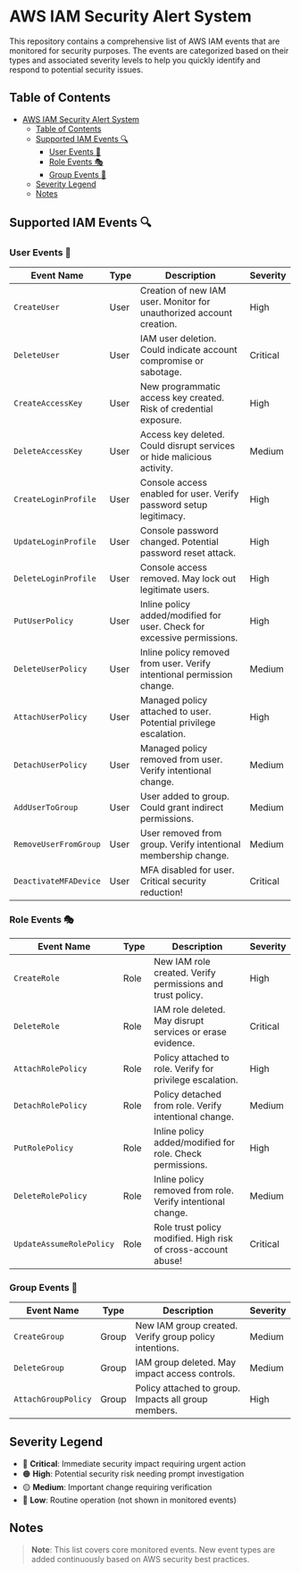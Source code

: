 # AWS IAM Security Alert System

This repository contains a comprehensive list of AWS IAM events that are monitored for security purposes. The events are categorized based on their types and associated severity levels to help you quickly identify and respond to potential security issues.

## Table of Contents

- [AWS IAM Security Alert System](#aws-iam-security-alert-system)
  - [Table of Contents](#table-of-contents)
  - [Supported IAM Events 🔍](#supported-iam-events-)
    - [User Events 👤](#user-events-)
    - [Role Events 🎭](#role-events-)
    - [Group Events 👥](#group-events-)
  - [Severity Legend](#severity-legend)
  - [Notes](#notes)


## Supported IAM Events 🔍

### User Events 👤

| Event Name           | Type   | Description                                                                 | Severity  |
|----------------------|--------|-----------------------------------------------------------------------------|-----------|
| `CreateUser`         | User   | Creation of new IAM user. Monitor for unauthorized account creation.        | High      |
| `DeleteUser`         | User   | IAM user deletion. Could indicate account compromise or sabotage.           | Critical  |
| `CreateAccessKey`    | User   | New programmatic access key created. Risk of credential exposure.            | High      |
| `DeleteAccessKey`    | User   | Access key deleted. Could disrupt services or hide malicious activity.       | Medium    |
| `CreateLoginProfile` | User   | Console access enabled for user. Verify password setup legitimacy.           | High      |
| `UpdateLoginProfile` | User   | Console password changed. Potential password reset attack.                   | High      |
| `DeleteLoginProfile` | User   | Console access removed. May lock out legitimate users.                       | High      |
| `PutUserPolicy`      | User   | Inline policy added/modified for user. Check for excessive permissions.      | High      |
| `DeleteUserPolicy`   | User   | Inline policy removed from user. Verify intentional permission change.       | Medium    |
| `AttachUserPolicy`   | User   | Managed policy attached to user. Potential privilege escalation.             | High      |
| `DetachUserPolicy`   | User   | Managed policy removed from user. Verify intentional change.                 | Medium    |
| `AddUserToGroup`     | User   | User added to group. Could grant indirect permissions.                       | Medium    |
| `RemoveUserFromGroup`| User   | User removed from group. Verify intentional membership change.               | Medium    |
| `DeactivateMFADevice`| User   | MFA disabled for user. Critical security reduction!                          | Critical  |

### Role Events 🎭

| Event Name                 | Type   | Description                                                                 | Severity  |
|---------------------------|--------|-----------------------------------------------------------------------------|-----------|
| `CreateRole`              | Role   | New IAM role created. Verify permissions and trust policy.                  | High      |
| `DeleteRole`              | Role   | IAM role deleted. May disrupt services or erase evidence.                   | Critical  |
| `AttachRolePolicy`        | Role   | Policy attached to role. Verify for privilege escalation.                   | High      |
| `DetachRolePolicy`        | Role   | Policy detached from role. Verify intentional change.                       | Medium    |
| `PutRolePolicy`           | Role   | Inline policy added/modified for role. Check permissions.                   | High      |
| `DeleteRolePolicy`        | Role   | Inline policy removed from role. Verify intentional change.                 | Medium    |
| `UpdateAssumeRolePolicy`  | Role   | Role trust policy modified. High risk of cross-account abuse!               | Critical  |

### Group Events 👥

| Event Name           | Type   | Description                                                                 | Severity  |
|----------------------|--------|-----------------------------------------------------------------------------|-----------|
| `CreateGroup`        | Group  | New IAM group created. Verify group policy intentions.                      | Medium    |
| `DeleteGroup`        | Group  | IAM group deleted. May impact access controls.                              | Medium    |
| `AttachGroupPolicy`  | Group  | Policy attached to group. Impacts all group members.                        | High      |


## Severity Legend

- 🔴 **Critical**: Immediate security impact requiring urgent action
- 🟠 **High**: Potential security risk needing prompt investigation
- 🟡 **Medium**: Important change requiring verification
- 🔵 **Low**: Routine operation (not shown in monitored events)

## Notes

> **Note**: This list covers core monitored events. New event types are added continuously based on AWS security best practices.
